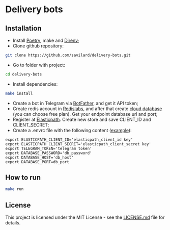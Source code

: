 # Delivery bots

## Installation

* Install [Poetry](https://python-poetry.org/), make and [Direnv](https://direnv.net/);
* Clone github repository:
```bash
git clone https://github.com/savilard/delivery-bots.git
```
* Go to folder with project:
```bash
cd delivery-bots
```
* Install dependencies:
```bash
make install
```
* Create a bot in Telegram via [BotFather](https://t.me/BotFather), and get it API token;
* Create redis account in [Redislabs](https://redislabs.com/), and after that create [cloud database](https://docs.redislabs.com/latest/rc/quick-setup-redis-cloud/) (you can choose free plan).
Get your endpoint database url and port;
* Register at [Elasticpath](https://www.elasticpath.com/). Create new store and save CLIENT_ID and CLIENT_SECRET;
* Create a .envrc file with the following content ([example](https://github.com/savilard/dvmn-fish-shop-bot/blob/2ae18b4d7f62c857934bc2fbee8a181e72fd9cf0/envrc.example)):
```.env
export ELASTICPATH_CLIENT_ID='elasticpath_client_id key'
export ELASTICPATH_CLIENT_SECRET='elasticpath_client_secret key'
export TELEGRAM_TOKEN='telegram token'
export DATABASE_PASSWORD='db_password'
export DATABASE_HOST='db_host'
export DATABASE_PORT=db_port
```


## How to run

```bash
make run
```


## License

This project is licensed under the MIT License - see the [LICENSE.md](https://github.com/savilard/delivery-bots/blob/main/LICENSE) file for details.
